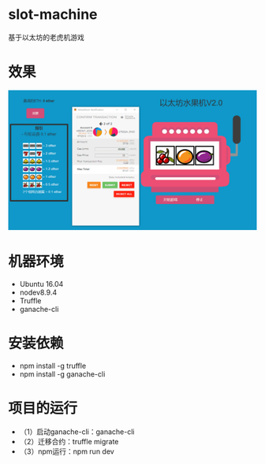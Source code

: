 # slot-machine
基于以太坊的老虎机游戏

# 效果
![](./demo.gif)

# 机器环境
- Ubuntu 16.04
- nodev8.9.4
- Truffle
- ganache-cli

# 安装依赖
- npm install -g truffle
- npm install -g ganache-cli

# 项目的运行
- （1）启动ganache-cli：ganache-cli
- （2）迁移合约：truffle migrate
- （3）npm运行：npm run dev
